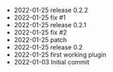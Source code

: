 - 2022-01-25	release 0.2.2
- 2022-01-25	fix #1
- 2022-01-25	release 0.2.1
- 2022-01-25	fix #2
- 2022-01-25	patch
- 2022-01-25	release 0.2
- 2022-01-25	first working plugin
- 2022-01-03	Initial commit
